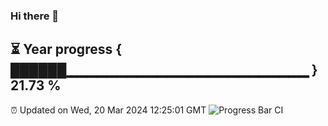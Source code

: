 ### Hi there 👋
⏳ Year progress { ██████▁▁▁▁▁▁▁▁▁▁▁▁▁▁▁▁▁▁▁▁▁▁▁▁ } 21.73 %
---
⏰ Updated on Wed, 20 Mar 2024 12:25:01 GMT
![Progress Bar CI](https://github.com/liununu/liununu/workflows/Progress%20Bar%20CI/badge.svg)
